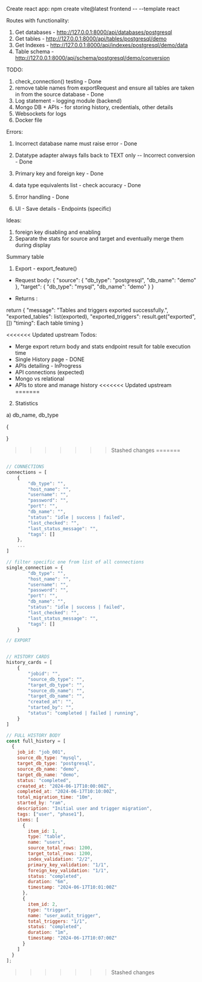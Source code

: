 Create react app:
npm create vite@latest frontend -- --template react

Routes with functionality:
1) Get databases -  http://127.0.0.1:8000/api/databases/postgresql
2) Get tables - http://127.0.0.1:8000/api/tables/postgresql/demo
3) Get Indexes - http://127.0.0.1:8000/api/indexes/postgresql/demo/data
4) Table schema - http://127.0.0.1:8000/api/schema/postgresql/demo/conversion


TODO:

1) check_connection() testing -  Done
2) remove table names from exportRequest and ensure all tables are taken in from the source database - Done
3) Log statement - logging module (backend)
4) Mongo DB + APIs - for storing history, credentials, other details 
5) Websockets for logs
6) Docker file

Errors:

1) Incorrect database name must raise error - Done
2) Datatype adapter always falls back to TEXT only -- Incorrect conversion -  Done
3) Primary key and foreign key -  Done
4) data type equivalents list - check accuracy - Done
5) Error handling - Done 

6) UI - Save details - Endpoints (specific)


Ideas:

1) foreign key disabling and enabling
2) Separate the stats for source and target and eventually merge them during display

Summary table

1) Export - export_feature()
-  Request body:     {
        "source": {
            "db_type": "postgresql",
            "db_name": "demo"
        },
        "target": {
            "db_type": "mysql",
            "db_name": "demo"
        }
    }

- Returns :

return {
            "message": "Tables and triggers exported successfully.",
            "exported_tables": list(exported),
            "exported_triggers": result.get("exported", [])
            "timing": Each table timing
        }



<<<<<<< Updated upstream
Todos:
- Merge export return body and stats endpoint result for table execution time
- Single History page - DONE
- APIs detailing - InProgress
- API connections (expected)
- Mongo vs relational
- APIs to store and manage history 
<<<<<<< Updated upstream
=======

2) Statistics


a) db_name, db_type

{
    
}
>>>>>>> Stashed changes
=======

```js

// CONNECTIONS
connections = [
    {
        "db_type": "",
        "host_name": "",
        "username": "",
        "password": "",
        "port": "",
        "db_name": "",
        "status": "idle | success | failed",
        "last_checked": "",
        "last_status_message": "",
        "tags": []
    },
    ...
]

// filter specific one from list of all connections
single_connection = {
        "db_type": "",
        "host_name": "",
        "username": "",
        "password": "",
        "port": "",
        "db_name": "",
        "status": "idle | success | failed",
        "last_checked": "",
        "last_status_message": "",
        "tags": []
    }

// EXPORT


// HISTORY CARDS
history_cards = [
    {
        "jobid": "",
        "source_db_type": "",
        "target_db_type": "",
        "source_db_name": "",
        "target_db_name": "",
        "created_at": "",
        "started_by": "",
        "status": "completed | failed | running",
    }
]

// FULL HISTORY BODY
const full_history = [
  {
    job_id: "job_001",
    source_db_type: "mysql",
    target_db_type: "postgresql",
    source_db_name: "demo",
    target_db_name: "demo",
    status: "completed",
    created_at: "2024-06-17T10:00:00Z",
    completed_at: "2024-06-17T10:10:00Z",
    total_migration_time: "10m",
    started_by: "ram",
    description: "Initial user and trigger migration",
    tags: ["user", "phase1"],
    items: [
      {
        item_id: 1,
        type: "table",
        name: "users",
        source_total_rows: 1200,
        target_total_rows: 1200,
        index_validation: "2/2",
        primary_key_validation: "1/1",
        foreign_key_validation: "1/1",
        status: "completed",
        duration: "6m",
        timestamp: "2024-06-17T10:01:00Z"
      },
      {
        item_id: 2,
        type: "trigger",
        name: "user_audit_trigger",
        total_triggers: "1/1",
        status: "completed",
        duration: "1m",
        timestamp: "2024-06-17T10:07:00Z"
      }
    ]
  }
];


```
>>>>>>> Stashed changes

